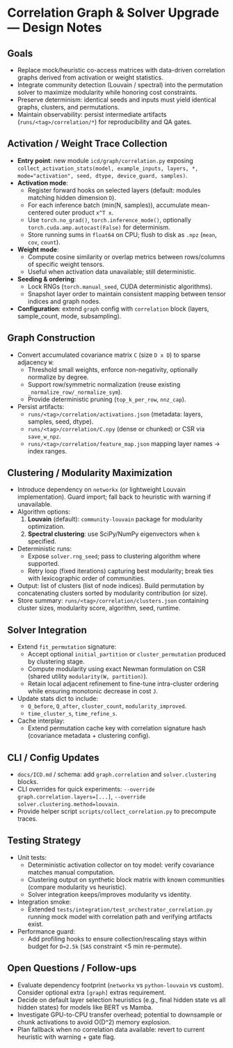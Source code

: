 # Correlation Graph & Solver Upgrade — Design Notes

## Goals
- Replace mock/heuristic co-access matrices with data-driven correlation graphs derived from activation or weight statistics.
- Integrate community detection (Louvain / spectral) into the permutation solver to maximize modularity while honoring cost constraints.
- Preserve determinism: identical seeds and inputs must yield identical graphs, clusters, and permutations.
- Maintain observability: persist intermediate artifacts (`runs/<tag>/correlation/*`) for reproducibility and QA gates.

## Activation / Weight Trace Collection
- **Entry point**: new module `icd/graph/correlation.py` exposing
  `collect_activation_stats(model, example_inputs, layers, *, mode="activation", seed, dtype, device_guard, samples)`.
- **Activation mode**:
  - Register forward hooks on selected layers (default: modules matching hidden dimension `D`).
  - For each inference batch (min(N, samples)), accumulate mean-centered outer product `x^T x`.
  - Use `torch.no_grad()`, `torch.inference_mode()`, optionally `torch.cuda.amp.autocast(False)` for determinism.
  - Store running sums in `float64` on CPU; flush to disk as `.npz` (`mean`, `cov`, `count`).
- **Weight mode**:
  - Compute cosine similarity or overlap metrics between rows/columns of specific weight tensors.
  - Useful when activation data unavailable; still deterministic.
- **Seeding & ordering**:
  - Lock RNGs (`torch.manual_seed`, CUDA deterministic algorithms).
  - Snapshot layer order to maintain consistent mapping between tensor indices and graph nodes.
- **Configuration**: extend `graph` config with `correlation` block (layers, sample_count, mode, subsampling).

## Graph Construction
- Convert accumulated covariance matrix `C` (size `D x D`) to sparse adjacency `W`:
  - Threshold small weights, enforce non-negativity, optionally normalize by degree.
  - Support row/symmetric normalization (reuse existing `_normalize_row/_normalize_sym`).
  - Provide deterministic pruning (`top_k_per_row`, `nnz_cap`).
- Persist artifacts:
  - `runs/<tag>/correlation/activations.json` (metadata: layers, samples, seed, dtype).
  - `runs/<tag>/correlation/C.npy` (dense or chunked) or CSR via `save_w_npz`.
  - `runs/<tag>/correlation/feature_map.json` mapping layer names → index ranges.

## Clustering / Modularity Maximization
- Introduce dependency on `networkx` (or lightweight Louvain implementation). Guard import; fall back to heuristic with warning if unavailable.
- Algorithm options:
  1. **Louvain** (default): `community-louvain` package for modularity optimization.
  2. **Spectral clustering**: use SciPy/NumPy eigenvectors when `k` specified.
- Deterministic runs:
  - Expose `solver.rng_seed`; pass to clustering algorithm where supported.
  - Retry loop (fixed iterations) capturing best modularity; break ties with lexicographic order of communities.
- Output: list of clusters (list of node indices). Build permutation by concatenating clusters sorted by modularity contribution (or size).
- Store summary: `runs/<tag>/correlation/clusters.json` containing cluster sizes, modularity score, algorithm, seed, runtime.

## Solver Integration
- Extend `fit_permutation` signature:
  - Accept optional `initial_partition` or `cluster_permutation` produced by clustering stage.
  - Compute modularity using exact Newman formulation on CSR (shared utility `modularity(W, partition)`).
  - Retain local adjacent refinement to fine-tune intra-cluster ordering while ensuring monotonic decrease in cost `J`.
- Update stats dict to include:
  - `Q_before`, `Q_after`, `cluster_count`, `modularity_improved`.
  - `time_cluster_s`, `time_refine_s`.
- Cache interplay:
  - Extend permutation cache key with correlation signature hash (covariance metadata + clustering config).

## CLI / Config Updates
- `docs/ICD.md` / schema: add `graph.correlation` and `solver.clustering` blocks.
- CLI overrides for quick experiments: `--override graph.correlation.layers=[...]`, `--override solver.clustering.method=louvain`.
- Provide helper script `scripts/collect_correlation.py` to precompute traces.

## Testing Strategy
- Unit tests:
  - Deterministic activation collector on toy model: verify covariance matches manual computation.
  - Clustering output on synthetic block matrix with known communities (compare modularity vs heuristic).
  - Solver integration keeps/improves modularity vs identity.
- Integration smoke:
  - Extended `tests/integration/test_orchestrator_correlation.py` running mock model with correlation path and verifying artifacts exist.
- Performance guard:
  - Add profiling hooks to ensure collection/rescaling stays within budget for `D≈2.5k` (`SAS` constraint <5 min re-permute).

## Open Questions / Follow-ups
- Evaluate dependency footprint (`networkx` vs `python-louvain` vs custom). Consider optional extra `[graph]` extras requirement.
- Decide on default layer selection heuristics (e.g., final hidden state vs all hidden states) for models like BERT vs Mamba.
- Investigate GPU-to-CPU transfer overhead; potential to downsample or chunk activations to avoid O(D^2) memory explosion.
- Plan fallback when no correlation data available: revert to current heuristic with warning + gate flag.

